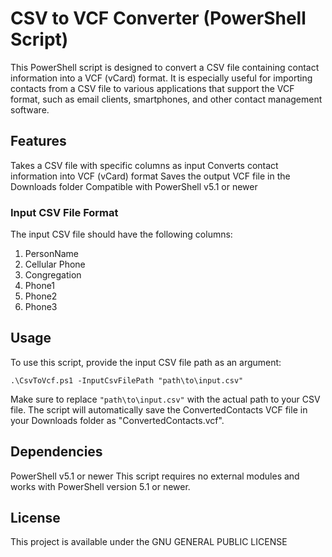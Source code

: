 # CSV to VCF Converter (PowerShell Script)

This PowerShell script is designed to convert a CSV file containing contact information into a VCF (vCard) format. It is especially useful for importing contacts from a CSV file to various applications that support the VCF format, such as email clients, smartphones, and other contact management software.

## Features

Takes a CSV file with specific columns as input
Converts contact information into VCF (vCard) format
Saves the output VCF file in the Downloads folder
Compatible with PowerShell v5.1 or newer  

### Input CSV File Format

The input CSV file should have the following columns:

1. PersonName  
2. Cellular Phone  
3. Congregation  
4. Phone1  
5. Phone2  
6. Phone3  

## Usage  

To use this script, provide the input CSV file path as an argument:

`.\CsvToVcf.ps1 -InputCsvFilePath "path\to\input.csv"`

Make sure to replace `"path\to\input.csv"` with the actual path to your CSV file. The script will automatically save the ConvertedContacts VCF file in your Downloads folder as "ConvertedContacts.vcf".

## Dependencies  

PowerShell v5.1 or newer
This script requires no external modules and works with PowerShell version 5.1 or newer.

## License

This project is available under the GNU GENERAL PUBLIC LICENSE
